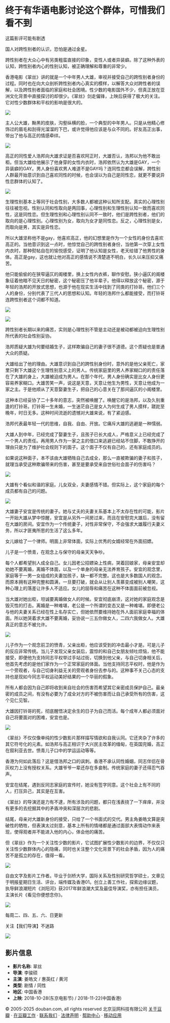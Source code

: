 # 终于有华语电影讨论这个群体，可惜我们看不到

这篇影评可能有剧透

国人对跨性别者的认识，恐怕是通过金星。

跨性别者在大众心中有另类粗蛮直接的印象，变性人或者异装癖。除了这种外表的认知，跨性别者内心的性别认知，被正确理解和尊重的非常少。

香港电影《翠丝》讲的就是一个中年男人大雄，审视并接受自己的跨性别者身份的过程。同时也在向大众剖析跨性别者内心真实的模样，以解答大众对跨性者的误解，以及跨性别者面临的家庭和社会困境。性少数的电影国外不少，但真正放在亚洲文化背景中直接探讨的却很少。《翠丝》剑走偏锋，上映后获得了极大的关注。它对性少数群体和平权的影响是很大的。

![](https://img1.doubanio.com/view/thing_review/l/public/p2774778.webp)

主人公大雄，黝黑的皮肤，沟壑纵横的脸，一个典型的中年男人。只是从他精心修饰过的眉毛和刮得光溜溜的下巴，或许觉得他应该是与众不同的。好友高正出事，带出了他与高正的情感牵绊。

![](https://img1.doubanio.com/view/thing_review/l/public/p2774792.webp)

高正的同性爱人浩邦向大雄求证是否喜欢阿正时，大雄否认，浩邦以为他不敢出柜。但当大雄给他展示了他身穿的女性内衣时，浩邦依然认为大雄是GAY，一个异装癖的GAY。男人身份喜欢男人难道不是GAY吗？连同性恋都会误解，跨性别人群最开始意识到自己喜欢同性的时候，也会误以为自己是同性恋，就更不要说异性恋群体的认知了。

![](https://img1.doubanio.com/view/thing_review/l/public/p2774780.webp)

生理性别基本上等同于社会性别，大多数人都被这种认知所支配。真实的心理性别往往被忽视。性别认同和性取向是两回事，心理性别和生理性别认知一致而喜欢同性，这是同性恋。但生理性别和心理性别认同不一致时，他们是跨性别者，他们的取向的是心理性别。心理性别为女，取向为女才是同性恋。反之，心理性别是女，而取向是男，其实是异性恋。

所以大雄坚称他不是gay，他喜欢高正，他的幻想里是作为一个女性的身份去喜欢高正的。当他意识到这一点时，他惊觉自己的跨性别者身份，当他第一次穿上女性内衣时，那种熨帖自在的愉悦感受，证明了他认知是女性，老天给错了他男性的身体。高正是gay，这也就让他对高正的感情说不清楚道不明白，长久以来压抑又痛苦。

他只能偷偷的在狭窄逼仄的阁楼里，换上女性内衣裤，聊作安慰。狭小逼仄的阁楼象征着他暗不见天日的秘密，这个秘密压了他半辈子。他得以释放这个秘密，源于年轻的浩邦的开放式思想，也源于他在现实生活中找到了同类的打铃哥。他们三个人的身份，分别代表了三代人的思想和认知。年轻的浩邦什么都能接受，而打铃哥连跨性别者这个词都不知道。

![](https://img2.doubanio.com/view/thing_review/l/public/p2774781.webp)

![](https://img3.doubanio.com/view/thing_review/l/public/p2774782.webp)

跨性别者长期以来的痛苦，实则是心理性别不管是主动还是被动都被迫向生理性别所代表的社会性别妥协。

浩邦质疑大雄为何要结婚生子，这样欺骗自己的妻子很不道德。这个质疑也是普通大众的质疑。

大雄给出了他的理由。大雄意识到自己的跨性别身份时，意外的是他父亲死亡，家里只剩下大雄这个生理性别意义上的男人。传统家庭里的男人养家糊口的的责任落在了大雄的身上，大雄被迫成为男人。在那个年代，男人身份确实是比女人身份更容易养家糊口。大雄苦笑一声，说这是天意，天意让他生为男性，天意让他成为一家之主。于是他顺从了天意娶妻生子，把自己的心意关在了那间逼仄的小阁楼里。

这种本已经妥协了二十多年的意志，突然被唤醒了。唤醒它的是浩邦，以及久别重逢的打铃哥。打铃哥一生未婚，一生迷茫自己是女人为何生成了男人摸样，蹉跎至晚年，时日无多。这种时间流逝的遗憾对大雄来说，有了紧迫感。

浩邦代表最年轻一代的思维，自我、自由、开放。它痛斥大雄的逃避是一种懦弱。

大雄人到中年，已经完成了娶妻生子，且孩子已长大成人，严格意义上已经完成了一个男人的责任。再用男人作为一家之主的借口来逃避已经站不住脚，不敢挣开的理由只是为了维护社会规则下的面子。这个面子不仅有自己的，还有家庭成员的。

如果说这种面子，本不该由大雄牺牲自己去成全，那么一直被欺骗的妻子和孩子，就理当承受这种欺骗带来的伤害，甚至是要承受来自世俗社会面子的伤害吗？

![](https://img3.doubanio.com/view/thing_review/l/public/p2774783.webp)

大雄有个看似和谐的家庭。儿女双全，夫妻感情不错。但实际上，这个家庭的每个成员都有自己的问题。

![](https://img9.doubanio.com/view/thing_review/l/public/p2774785.webp)

大雄妻子安宜是传统的妻子。她与丈夫的夫妻关系基本上不太存在性的可能，影片一开始大雄从梦中惊醒，安宜是从另外一间房过来，而且在安慰完大雄后，没有留在大雄的房间。安宜作为一个传统妻子，对性非常保守，不会强求大雄履行夫妻义务，所以才匪夷所思的生活了这么多年。

女儿嫁给了一个律师。明面上非常体面，实际上优秀的女婿经常在外面招嫖。

儿子是一个愤青，在观念上与保守的母亲天天争吵。

每个人都希望别人成全自己。女儿因老公招嫖染上性病，哭着回娘家，母亲安宜却劝她不要离婚，离婚不体面，以及一个单身的母亲无法养育孩子。安宜的观念里，家庭等于一男一女组成的夫妻加孩子，缺一都不完整。这也是大多数国人的观念。而原本拥有这种完整和圆满，一旦要打破，就会从让别人羡慕变成被别人嘲笑，这种心理上的落差让许多人不适应。女儿的屈辱和痛苦在这种不体面面前被忽视。

当大雄对她出柜，坦诚要离婚做女人的时候。安宜彻底崩溃，这对她的家庭观念是毁灭性的打击。离婚是一种难堪，老公是一个所谓的变态又是一种难堪。即便老公与他的夫妻关系已经在性上名存实亡，但她依然要维持她在外人面前家庭幸福的体面。所以她哭着求大雄不要离婚，妥协说一三五你做女人，二四六我做女人。大雄真正的意志不被允许。

![](https://img9.doubanio.com/view/thing_review/l/public/p2774784.webp)

儿子作为一个观念前卫的愤青，父亲出柜，他应该受到的冲击最小才是。可是儿子的反应非常传统。当儿子发现父亲女装后，震惊的和自己女朋友倾吐烦恼，他不能接受，即便他为支持同志平权举过手站过街，切换到他父亲，与自己切身相关后，他首先考虑的是他们家作为一个正常家庭的体面。当他支持同志平权时，他是作为一个旁观者，与自己切身利益无关的旁观者身份去参与的。这种事不关己心态的支持也是现如今同志平权运动美好结果的一个华丽的假象。

所有人都会因为自己即将收到来自社会的伤害而希望其它亲密成员保护自己。最亲密的成员之间，有没有必要为了成全对方的不被伤害而让自己承受所有的伤害，这个见仁见智。

大雄因打铃哥的死，彻底醒悟决定余生的日子为自己而活。每个成年人都必须面对自己将要面对的困难，安宜也是。

![](https://img9.doubanio.com/view/thing_review/l/public/p2774786.webp)

《翠丝》不仅仅像单纯的性少数影片那样描写情欲和自我认同。它还夹杂了许多的其它符号化的元素。如浩邦与高正相识于大兴民主改革的缅甸，在英国完婚，高正在叙利亚去世。愤青儿子口中的学运运动等等。

香港为何如此落后？这是借浩邦之口的讽刺。香港不承认同性婚姻，同志伴侣在骨灰权力上没有授权关系。大雄爷爷一辈还存在多妾制。传统家庭的妻子还得忍气吞声。

安宜在结尾，遇到反同志家庭的宣传时，她没有签字同意。这个社会上有不同的人，打压异己，其实是在互害。

《翠丝》的导演还是力有不逮，所有涉及的问题，都只在浅表挠了一下痒痒，并没有更多的去挖掘其中的矛盾冲突和深层次的悲剧。

结尾，母亲对大雄新身份的接受，只给了一个书面式的交代。男主角姜皓文算是突破性的牺牲，但表演太过刻意，基本上所有的情绪都是通过面部大表情动作来表现，使得观者并不能进入他的内心，体会他的痛苦。

但《翠丝》作为一个关注性少数的影片，它试图扩展性少数影片的边界，不仅仅只关注性少数群体内心的隐痛，同时也关注整个文化背景下的社会矛盾，因为人的痛苦不是孤立的存在，值得一看。

![](https://img3.doubanio.com/view/thing_review/l/public/p2774787.webp)

自由文字及影片工作者。毕业于剑桥大学，国际关系及性别研究哲学硕士，文章见于明报星期日生活、评台，端传媒及香港01。创立上善工作社，探索边缘议题，执导鲜浪潮短片《浏阳河》获2017年鲜浪潮大奖及最佳导演奖，亦有担任演员，主演长片《看见你便想念你》。

![](https://img1.doubanio.com/view/thing_review/raw/public/p2774788.jpg)

每周二、四、五、六、日更新

关注【我们导演】不迷路

![](https://img1.doubanio.com/view/thing_review/l/public/p2774790.webp)

## 影片信息

- **影片名称**: 翠丝
- **导演**: 李骏硕
- **主演**: 姜皓文 / 惠英红 / 黄河
- **类型**: 剧情 / 同性
- **地区**: 中国香港
- **上映**: 2018-10-28(东京电影节) / 2018-11-22(中国香港)

© 2005-2025 douban.com, all rights reserved 北京豆网科技有限公司 [关于豆瓣](https://www.douban.com/about) · [在豆瓣工作](https://www.douban.com/jobs) · [联系我们](https://www.douban.com/about?topic=contactus) · [法律声明](https://www.douban.com/about/legal) · [帮助中心](https://help.douban.com/) · [移动应用](https://www.douban.com/doubanapp/)